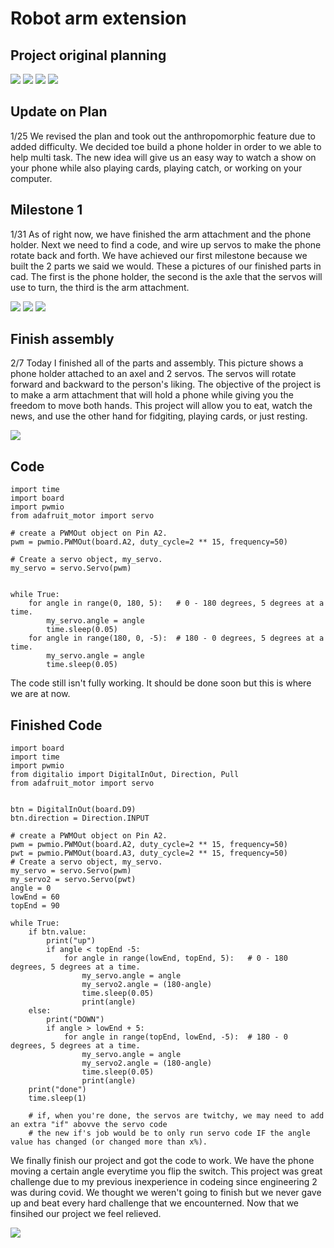 # Robot arm extension


## Project original planning

<img src="Capture.PNG">

<img src="Capturec.PNG">

<img src="Capturev.PNG">

<img src="Capturex.PNG">

## Update on Plan

1/25 We revised the plan and took out the anthropomorphic feature due to added difficulty. We decided toe build a phone holder in order to we able to help multi task. The new idea will give us an easy way to watch a show on your phone while also playing cards, playing catch, or working on your computer. 

## Milestone 1

1/31 As of right now, we have finished the arm attachment and the phone holder. Next we need to find a code, and wire up servos to make the phone rotate back and forth. We have achieved our first milestone because we built the 2 parts we said we would. These a pictures of our finished parts in cad. The first is the phone holder, the second is the axle that the servos will use to turn, the third is the arm attachment.

<img src="Capturea.PNG">

<img src="Captureb.PNG">

<img src="Captured.PNG">

## Finish assembly

2/7 Today I finished all of the parts and assembly. This picture shows a phone holder attached to an axel and 2 servos. The servos will rotate forward and backward to the person's liking. The objective of the project is to make a arm attachment that will hold a phone while giving you the freedom to move both hands. This project will allow you to eat, watch the news, and use the other hand for fidgiting, playing cards, or just resting.

<img src="Capturebc.PNG">

## Code

```
import time
import board
import pwmio
from adafruit_motor import servo

# create a PWMOut object on Pin A2.
pwm = pwmio.PWMOut(board.A2, duty_cycle=2 ** 15, frequency=50)

# Create a servo object, my_servo.
my_servo = servo.Servo(pwm)


while True:
    for angle in range(0, 180, 5):   # 0 - 180 degrees, 5 degrees at a time.
        my_servo.angle = angle
        time.sleep(0.05)
    for angle in range(180, 0, -5):  # 180 - 0 degrees, 5 degrees at a time.
        my_servo.angle = angle
        time.sleep(0.05)
```

The code still isn't fully working. It should be done soon but this is where we are at now.

## Finished Code


```
import board
import time
import pwmio
from digitalio import DigitalInOut, Direction, Pull
from adafruit_motor import servo


btn = DigitalInOut(board.D9)
btn.direction = Direction.INPUT

# create a PWMOut object on Pin A2.
pwm = pwmio.PWMOut(board.A2, duty_cycle=2 ** 15, frequency=50)
pwt = pwmio.PWMOut(board.A3, duty_cycle=2 ** 15, frequency=50)
# Create a servo object, my_servo.
my_servo = servo.Servo(pwm)
my_servo2 = servo.Servo(pwt)
angle = 0
lowEnd = 60
topEnd = 90

while True:
    if btn.value:
        print("up")
        if angle < topEnd -5:
            for angle in range(lowEnd, topEnd, 5):   # 0 - 180 degrees, 5 degrees at a time.
                my_servo.angle = angle
                my_servo2.angle = (180-angle)
                time.sleep(0.05)
                print(angle)
    else:    
        print("DOWN")
        if angle > lowEnd + 5:
            for angle in range(topEnd, lowEnd, -5):  # 180 - 0 degrees, 5 degrees at a time.
                my_servo.angle = angle
                my_servo2.angle = (180-angle)
                time.sleep(0.05)
                print(angle)
    print("done")
    time.sleep(1)

    # if, when you're done, the servos are twitchy, we may need to add an extra "if" abovve the servo code
    # the new if's job would be to only run servo code IF the angle value has changed (or changed more than x%).
```
We finally finish our project and got the code to work. We have the phone moving a certain angle everytime you flip the switch. This project was great challenge due to my previous inexperience in codeing since engineering 2 was during covid. We thought we weren't going to finish but we never gave up and beat every hard challenge that we encounterned. Now that we finsihed our project we feel relieved.


<img src="WIN_20220606_10_47_06_Pro.jpg">
